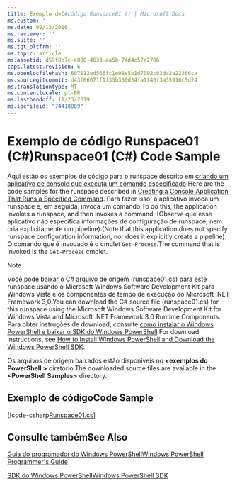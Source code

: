 ```yaml
---
title: Exemplo deC#código Runspace01 () | Microsoft Docs
ms.custom: ''
ms.date: 09/13/2016
ms.reviewer: ''
ms.suite: ''
ms.tgt_pltfrm: ''
ms.topic: article
ms.assetid: d59f8b7c-e800-4633-aa5b-74d4c57e2706
caps.latest.revision: 6
ms.openlocfilehash: 607113ed566fc1e08e5b1d7092c83da2a22366ca
ms.sourcegitcommit: d43f66071f1f33b350d34fa1f46f3a35910c5d24
ms.translationtype: MT
ms.contentlocale: pt-BR
ms.lasthandoff: 11/23/2019
ms.locfileid: "74418009"
---
```

# <a name="runspace01-c-code-sample"></a><span data-ttu-id="a81d0-102">Exemplo de código Runspace01 (C#)</span><span class="sxs-lookup"><span data-stu-id="a81d0-102">Runspace01 (C#) Code Sample</span></span>

<span data-ttu-id="a81d0-103">Aqui estão os exemplos de código para o runspace descrito em [criando um aplicativo de console que executa um comando especificado](/dotnet/csharp/programming-guide/inside-a-program/hello-world-your-first-program).</span><span class="sxs-lookup"><span data-stu-id="a81d0-103">Here are the code samples for the runspace described in [Creating a Console Application That Runs a Specified Command](/dotnet/csharp/programming-guide/inside-a-program/hello-world-your-first-program).</span></span> <span data-ttu-id="a81d0-104">Para fazer isso, o aplicativo invoca um runspace e, em seguida, invoca um comando.</span><span class="sxs-lookup"><span data-stu-id="a81d0-104">To do this, the application invokes a runspace, and then invokes a command.</span></span> <span data-ttu-id="a81d0-105">(Observe que esse aplicativo não especifica informações de configuração de runspace, nem cria explicitamente um pipeline).</span><span class="sxs-lookup"><span data-stu-id="a81d0-105">(Note that this application does not specify runspace configuration information, nor does it explicitly create a pipeline).</span></span> <span data-ttu-id="a81d0-106">O comando que é invocado é o cmdlet `Get-Process`.</span><span class="sxs-lookup"><span data-stu-id="a81d0-106">The command that is invoked is the `Get-Process` cmdlet.</span></span>

> [!NOTE]
> <span data-ttu-id="a81d0-107">Você pode baixar o C# arquivo de origem (runspace01.cs) para este runspace usando o Microsoft Windows Software Development Kit para Windows Vista e os componentes de tempo de execução do Microsoft .NET Framework 3,0.</span><span class="sxs-lookup"><span data-stu-id="a81d0-107">You can download the C# source file (runspace01.cs) for this runspace using the Microsoft Windows Software Development Kit for Windows Vista and Microsoft .NET Framework 3.0 Runtime Components.</span></span> <span data-ttu-id="a81d0-108">Para obter instruções de download, consulte [como instalar o Windows PowerShell e baixar o SDK do Windows PowerShell](/powershell/scripting/developer/installing-the-windows-powershell-sdk).</span><span class="sxs-lookup"><span data-stu-id="a81d0-108">For download instructions, see [How to Install Windows PowerShell and Download the Windows PowerShell SDK](/powershell/scripting/developer/installing-the-windows-powershell-sdk).</span></span>
>
> <span data-ttu-id="a81d0-109">Os arquivos de origem baixados estão disponíveis no **\<exemplos do PowerShell >** diretório.</span><span class="sxs-lookup"><span data-stu-id="a81d0-109">The downloaded source files are available in the **\<PowerShell Samples>** directory.</span></span>

## <a name="code-sample"></a><span data-ttu-id="a81d0-110">Exemplo de código</span><span class="sxs-lookup"><span data-stu-id="a81d0-110">Code Sample</span></span>

[!code-csharp[Runspace01.cs](../../../../powershell-sdk-samples/SDK-2.0/csharp/Runspace01/Runspace01.cs#L11-L62 "Runspace01.cs")]

## <a name="see-also"></a><span data-ttu-id="a81d0-111">Consulte também</span><span class="sxs-lookup"><span data-stu-id="a81d0-111">See Also</span></span>

[<span data-ttu-id="a81d0-112">Guia do programador do Windows PowerShell</span><span class="sxs-lookup"><span data-stu-id="a81d0-112">Windows PowerShell Programmer's Guide</span></span>](./windows-powershell-programmer-s-guide.md)

[<span data-ttu-id="a81d0-113">SDK do Windows PowerShell</span><span class="sxs-lookup"><span data-stu-id="a81d0-113">Windows PowerShell SDK</span></span>](../windows-powershell-reference.md)
